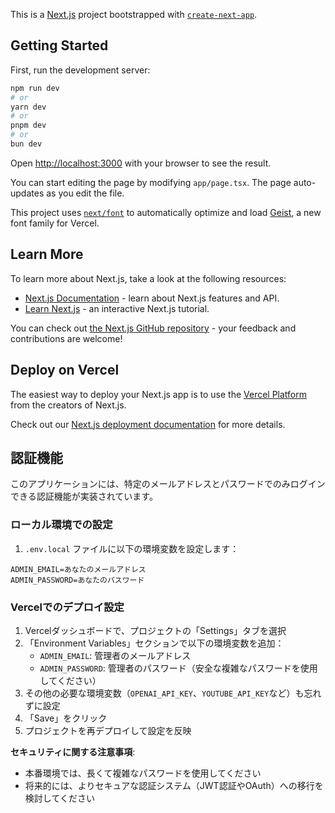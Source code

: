 This is a [Next.js](https://nextjs.org) project bootstrapped with [`create-next-app`](https://nextjs.org/docs/app/api-reference/cli/create-next-app).

## Getting Started

First, run the development server:

```bash
npm run dev
# or
yarn dev
# or
pnpm dev
# or
bun dev
```

Open [http://localhost:3000](http://localhost:3000) with your browser to see the result.

You can start editing the page by modifying `app/page.tsx`. The page auto-updates as you edit the file.

This project uses [`next/font`](https://nextjs.org/docs/app/building-your-application/optimizing/fonts) to automatically optimize and load [Geist](https://vercel.com/font), a new font family for Vercel.

## Learn More

To learn more about Next.js, take a look at the following resources:

- [Next.js Documentation](https://nextjs.org/docs) - learn about Next.js features and API.
- [Learn Next.js](https://nextjs.org/learn) - an interactive Next.js tutorial.

You can check out [the Next.js GitHub repository](https://github.com/vercel/next.js) - your feedback and contributions are welcome!

## Deploy on Vercel

The easiest way to deploy your Next.js app is to use the [Vercel Platform](https://vercel.com/new?utm_medium=default-template&filter=next.js&utm_source=create-next-app&utm_campaign=create-next-app-readme) from the creators of Next.js.

Check out our [Next.js deployment documentation](https://nextjs.org/docs/app/building-your-application/deploying) for more details.

## 認証機能

このアプリケーションには、特定のメールアドレスとパスワードでのみログインできる認証機能が実装されています。

### ローカル環境での設定

1. `.env.local` ファイルに以下の環境変数を設定します：

```
ADMIN_EMAIL=あなたのメールアドレス
ADMIN_PASSWORD=あなたのパスワード
```

### Vercelでのデプロイ設定

1. Vercelダッシュボードで、プロジェクトの「Settings」タブを選択
2. 「Environment Variables」セクションで以下の環境変数を追加：
   - `ADMIN_EMAIL`: 管理者のメールアドレス
   - `ADMIN_PASSWORD`: 管理者のパスワード（安全な複雑なパスワードを使用してください）
3. その他の必要な環境変数（`OPENAI_API_KEY`、`YOUTUBE_API_KEY`など）も忘れずに設定
4. 「Save」をクリック
5. プロジェクトを再デプロイして設定を反映

**セキュリティに関する注意事項**:
- 本番環境では、長くて複雑なパスワードを使用してください
- 将来的には、よりセキュアな認証システム（JWT認証やOAuth）への移行を検討してください
